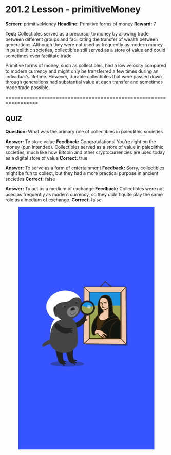 # 201.2 Lesson - primitiveMoney

**Screen:** primitiveMoney
**Headline:** Primitive forms of money
**Reward:** 7

**Text:** Collectibles served as a precursor to money by allowing trade between different groups and facilitating the transfer of wealth between generations. Although they were not used as frequently as modern money in paleolithic societies, collectibles still served as a store of value and could sometimes even facilitate trade.

Primitive forms of money, such as collectibles, had a low velocity compared to modern currency and might only be transferred a few times during an individual&#x27;s lifetime. However, durable collectibles that were passed down through generations had substantial value at each transfer and sometimes made trade possible.


=================================================================

## QUIZ

**Question:** What was the primary role of collectibles in paleolithic societies

**Answer:** To store value
**Feedback:** Congratulations! You&#x27;re right on the money (pun intended). Collectibles served as a store of value in paleolithic societies, much like how Bitcoin and other cryptocurrencies are used today as a digital store of value
**Correct:** true

**Answer:** To serve as a form of entertainment
**Feedback:** Sorry, collectibles might be fun to collect, but they had a more practical purpose in ancient societies
**Correct:** false

**Answer:** To act as a medium of exchange
**Feedback:** Collectibles were not used as frequently as modern currency, so they didn&#x27;t quite play the same role as a medium of exchange.
**Correct:** false


<figure><img src="../.gitbook/assets/201-02.png" alt=""><figcaption></figcaption></figure>

